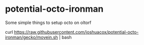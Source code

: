 potential-octo-ironman
======================

Some simple things to setup octo on oltorf

curl https://raw.githubusercontent.com/joshuacox/potential-octo-ironman/gecko/movein.sh | bash
